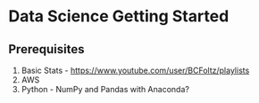 # Data Science Getting Started

## Prerequisites

1. Basic Stats - https://www.youtube.com/user/BCFoltz/playlists
2. AWS
3. Python - NumPy and Pandas with Anaconda?
